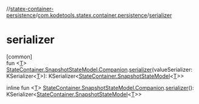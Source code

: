 //[statex-container-persistence](../../index.md)/[com.kodetools.statex.container.persistence](index.md)/[serializer](serializer.md)

# serializer

[common]\
fun &lt;[T](serializer.md)&gt; [StateContainer.SnapshotStateModel.Companion](../../../statex-container/statex-container/com.kodetools.statex.container/-state-container/-snapshot-state-model/-companion/index.md).[serializer](serializer.md)(valueSerializer: KSerializer&lt;[T](serializer.md)&gt;): KSerializer&lt;[StateContainer.SnapshotStateModel](../../../statex-container/statex-container/com.kodetools.statex.container/-state-container/-snapshot-state-model/index.md)&lt;[T](serializer.md)&gt;&gt;

inline fun &lt;[T](serializer.md)&gt; [StateContainer.SnapshotStateModel.Companion](../../../statex-container/statex-container/com.kodetools.statex.container/-state-container/-snapshot-state-model/-companion/index.md).[serializer](serializer.md)(): KSerializer&lt;[StateContainer.SnapshotStateModel](../../../statex-container/statex-container/com.kodetools.statex.container/-state-container/-snapshot-state-model/index.md)&lt;[T](serializer.md)&gt;&gt;
